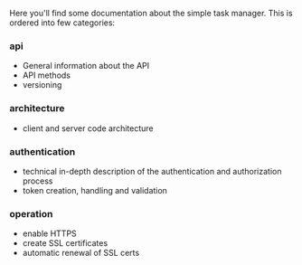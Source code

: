 Here you'll find some documentation about the simple task manager. This is ordered into few categories:

### api
* General information about the API
* API methods
* versioning

### architecture
* client and server code architecture

### authentication
* technical in-depth description of the authentication and authorization process
* token creation, handling and validation

### operation
* enable HTTPS
* create SSL certificates
* automatic renewal of SSL certs